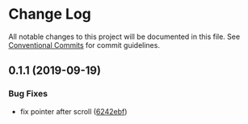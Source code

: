 # Change Log

All notable changes to this project will be documented in this file.
See [Conventional Commits](https://conventionalcommits.org) for commit guidelines.

## 0.1.1 (2019-09-19)


### Bug Fixes

* fix pointer after scroll ([6242ebf](https://github.com/dekk-app/react-mops/commit/6242ebf))
